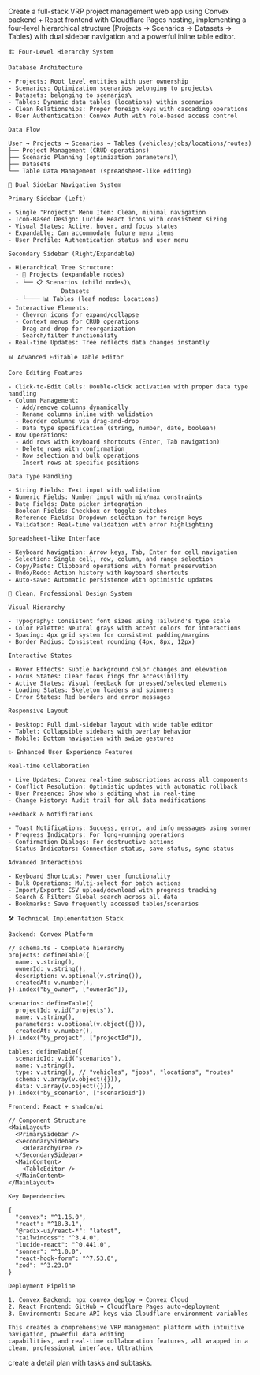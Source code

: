  Create a full-stack VRP project management web app using Convex backend + React frontend with Cloudflare Pages
    hosting, implementing a four-level hierarchical structure (Projects → Scenarios → Datasets → Tables) with dual
  sidebar
    navigation and a powerful inline table editor.

    🏗️ Four-Level Hierarchy System

    Database Architecture

    - Projects: Root level entities with user ownership
    - Scenarios: Optimization scenarios belonging to projects\
    - Datasets: belonging to scenarios\
    - Tables: Dynamic data tables (locations) within scenarios
    - Clean Relationships: Proper foreign keys with cascading operations
    - User Authentication: Convex Auth with role-based access control

    Data Flow

    User → Projects → Scenarios → Tables (vehicles/jobs/locations/routes)
    ├── Project Management (CRUD operations)
    ├── Scenario Planning (optimization parameters)\
    ├── Datasets
    └── Table Data Management (spreadsheet-like editing)

    🎯 Dual Sidebar Navigation System

    Primary Sidebar (Left)

    - Single "Projects" Menu Item: Clean, minimal navigation
    - Icon-Based Design: Lucide React icons with consistent sizing
    - Visual States: Active, hover, and focus states
    - Expandable: Can accommodate future menu items
    - User Profile: Authentication status and user menu

    Secondary Sidebar (Right/Expandable)

    - Hierarchical Tree Structure:
      - 📁 Projects (expandable nodes)
      - └── 📋 Scenarios (child nodes)\
                   Datasets
      - └──── 📊 Tables (leaf nodes: locations)
    - Interactive Elements:
      - Chevron icons for expand/collapse
      - Context menus for CRUD operations
      - Drag-and-drop for reorganization
      - Search/filter functionality
    - Real-time Updates: Tree reflects data changes instantly

    📊 Advanced Editable Table Editor

    Core Editing Features

    - Click-to-Edit Cells: Double-click activation with proper data type handling
    - Column Management:
      - Add/remove columns dynamically
      - Rename columns inline with validation
      - Reorder columns via drag-and-drop
      - Data type specification (string, number, date, boolean)
    - Row Operations:
      - Add rows with keyboard shortcuts (Enter, Tab navigation)
      - Delete rows with confirmation
      - Row selection and bulk operations
      - Insert rows at specific positions

    Data Type Handling

    - String Fields: Text input with validation
    - Numeric Fields: Number input with min/max constraints
    - Date Fields: Date picker integration
    - Boolean Fields: Checkbox or toggle switches
    - Reference Fields: Dropdown selection for foreign keys
    - Validation: Real-time validation with error highlighting

    Spreadsheet-like Interface

    - Keyboard Navigation: Arrow keys, Tab, Enter for cell navigation
    - Selection: Single cell, row, column, and range selection
    - Copy/Paste: Clipboard operations with format preservation
    - Undo/Redo: Action history with keyboard shortcuts
    - Auto-save: Automatic persistence with optimistic updates

    🎨 Clean, Professional Design System

    Visual Hierarchy

    - Typography: Consistent font sizes using Tailwind's type scale
    - Color Palette: Neutral grays with accent colors for interactions
    - Spacing: 4px grid system for consistent padding/margins
    - Border Radius: Consistent rounding (4px, 8px, 12px)

    Interactive States

    - Hover Effects: Subtle background color changes and elevation
    - Focus States: Clear focus rings for accessibility
    - Active States: Visual feedback for pressed/selected elements
    - Loading States: Skeleton loaders and spinners
    - Error States: Red borders and error messages

    Responsive Layout

    - Desktop: Full dual-sidebar layout with wide table editor
    - Tablet: Collapsible sidebars with overlay behavior
    - Mobile: Bottom navigation with swipe gestures

    ✨ Enhanced User Experience Features

    Real-time Collaboration

    - Live Updates: Convex real-time subscriptions across all components
    - Conflict Resolution: Optimistic updates with automatic rollback
    - User Presence: Show who's editing what in real-time
    - Change History: Audit trail for all data modifications

    Feedback & Notifications

    - Toast Notifications: Success, error, and info messages using sonner
    - Progress Indicators: For long-running operations
    - Confirmation Dialogs: For destructive actions
    - Status Indicators: Connection status, save status, sync status

    Advanced Interactions

    - Keyboard Shortcuts: Power user functionality
    - Bulk Operations: Multi-select for batch actions
    - Import/Export: CSV upload/download with progress tracking
    - Search & Filter: Global search across all data
    - Bookmarks: Save frequently accessed tables/scenarios

    🛠️ Technical Implementation Stack

    Backend: Convex Platform

    // schema.ts - Complete hierarchy
    projects: defineTable({
      name: v.string(),
      ownerId: v.string(),
      description: v.optional(v.string()),
      createdAt: v.number(),
    }).index("by_owner", ["ownerId"]),

    scenarios: defineTable({
      projectId: v.id("projects"),
      name: v.string(),
      parameters: v.optional(v.object({})),
      createdAt: v.number(),
    }).index("by_project", ["projectId"]),

    tables: defineTable({
      scenarioId: v.id("scenarios"),
      name: v.string(),
      type: v.string(), // "vehicles", "jobs", "locations", "routes"
      schema: v.array(v.object({})),
      data: v.array(v.object({})),
    }).index("by_scenario", ["scenarioId"])

    Frontend: React + shadcn/ui

    // Component Structure
    <MainLayout>
      <PrimarySidebar />
      <SecondarySidebar>
        <HierarchyTree />
      </SecondarySidebar>
      <MainContent>
        <TableEditor />
      </MainContent>
    </MainLayout>

    Key Dependencies

    {
      "convex": "^1.16.0",
      "react": "^18.3.1",
      "@radix-ui/react-*": "latest",
      "tailwindcss": "^3.4.0",
      "lucide-react": "^0.441.0",
      "sonner": "^1.0.0",
      "react-hook-form": "^7.53.0",
      "zod": "^3.23.8"
    }

    Deployment Pipeline

    1. Convex Backend: npx convex deploy → Convex Cloud
    2. React Frontend: GitHub → Cloudflare Pages auto-deployment
    3. Environment: Secure API keys via Cloudflare environment variables

    This creates a comprehensive VRP management platform with intuitive navigation, powerful data editing
    capabilities, and real-time collaboration features, all wrapped in a clean, professional interface. Ultrathink
  create a detail plan with tasks and subtasks.